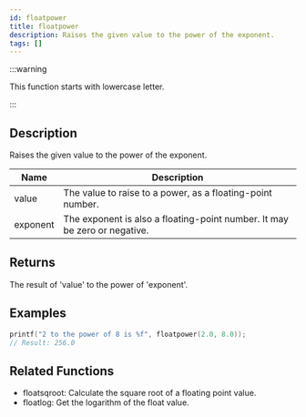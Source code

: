 ```yaml
---
id: floatpower
title: floatpower
description: Raises the given value to the power of the exponent.
tags: []
---
```


:::warning

This function starts with lowercase letter.

:::

## Description

Raises the given value to the power of the exponent.

| Name     | Description                                                               |
| -------- | ------------------------------------------------------------------------- |
| value    | The value to raise to a power, as a floating-point number.                |
| exponent | The exponent is also a floating-point number. It may be zero or negative. |

## Returns

The result of 'value' to the power of 'exponent'.

## Examples

```c
printf("2 to the power of 8 is %f", floatpower(2.0, 8.0));
// Result: 256.0
```

## Related Functions

- floatsqroot: Calculate the square root of a floating point value.
- floatlog: Get the logarithm of the float value.
